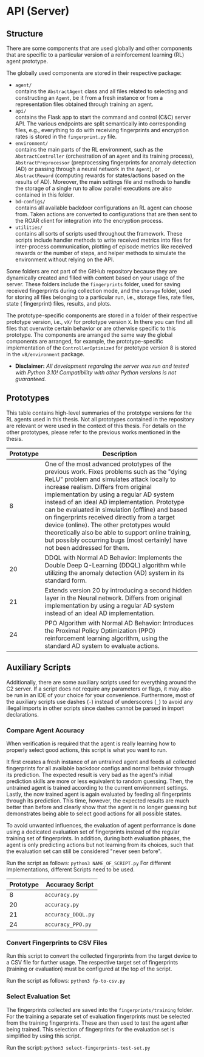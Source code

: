 # API (Server)

## Structure

There are some components that are used globally and other components that are specific to a particular version of a
reinforcement learning (RL) agent prototype.

The globally used components are stored in their respective package:

- `agent/`\
  contains the `AbstractAgent` class and all files related to selecting and constructing an `Agent`, be it from a fresh
  instance or from a representation files obtained through training an agent.
- `api/`\
  contains the Flask app to start the command and control (C&C) server API. The various endpoints are split semantically
  into corresponding files, e.g., everything to do with receiving fingerprints and encryption rates is stored in the
  `fingerprint.py` file.
- `environment/`\
  contains the main parts of the RL environment, such as the `AbstractController` (orchestration of an `Agent` and its
  training process), `AbstractPreprocessor` (preprocessing fingerprints for anomaly detection (AD) or passing through a
  neural network in the `Agent`), or `AbstractReward` (computing rewards for states/actions based on the results of AD).
  Moreover, the main settings file and methods to handle the storage of a single run to allow parallel executions are
  also contained in this folder.
- `bd-configs/`\
  contains all available backdoor configurations an RL agent can choose from. Taken actions are converted to
  configurations that are then sent to the ROAR client for integration into the encryption process.
- `utilities/`\
  contains all sorts of scripts used throughout the framework. These scripts include handler methods to write received
  metrics into files for inter-process communication, plotting of episode metrics like received rewards or the number of
  steps, and helper methods to simulate the environment without relying on the API.

Some folders are not part of the GitHub repository because they are dynamically created and filled with content based on
your usage of the server.
These folders include the `fingerprints` folder, used for saving received fingerprints during collection mode, and the
`storage` folder, used for storing all files belonging to a particular run, i.e., storage files, rate files, state (
fingerprint) files, results, and plots.

The prototype-specific components are stored in a folder of their respective prototype version, i.e., `vX/` for
prototype version `X`.
In there you can find all files that overwrite certain behavior or are otherwise specific to this prototype.
The components are arranged the same way the global components are arranged, for example, the prototype-specific
implementation of the `ControllerOptimized` for prototype version 8 is stored in the `v8/environment` package.

- **Disclaimer:** _All development regarding the server was run and tested with Python 3.10! Compatibility with other
  Python versions is not guaranteed._

## Prototypes

This table contains high-level summaries of the prototype versions for the RL agents used in this thesis. Not all
prototypes contained in the repository are relevant or were used in the context of this thesis.
For details on the other prototypes, please refer to the previous works mentioned in the thesis.

| Prototype | Description                                                                                                                                                                                                                                                                                                                                                                                                                                                                                                                                                         |
|-----------|---------------------------------------------------------------------------------------------------------------------------------------------------------------------------------------------------------------------------------------------------------------------------------------------------------------------------------------------------------------------------------------------------------------------------------------------------------------------------------------------------------------------------------------------------------------------|
| 8         | One of the most advanced prototypes of the previous work. Fixes problems such as the "dying ReLU" problem and simulates attack locally to increase realism. Differs from original implementation by using a regular AD system instead of an ideal AD implementation. Prototype can be evaluated in simulation (offline) and based on fingerprints received directly from a target device (online). The other prototypes would theoretically also be able to support online training, but possibly occurring bugs (most certainly) have not been addressed for them. |
| 20        | DDQL with Normal AD Behavior: Implements the Double Deep Q-Learning (DDQL) algorithm while utilizing the anomaly detection (AD) system in its standard form.                                                                                                                                                                                                                                                                                                                                                                                                        |
| 21        | Extends version 20 by introducing a second hidden layer in the Neural network. Differs from original implementation by using a regular AD system instead of an ideal AD implementation.                                                                                                                                                                                                                                                                                                                                                                             |
| 24        | PPO Algorithm with Normal AD Behavior: Introduces the Proximal Policy Optimization (PPO) reinforcement learning algorithm, using the standard AD system to evaluate actions.                                                                                                                                                                                                                                                                                                                                                                                        |

## Auxiliary Scripts

Additionally, there are some auxiliary scripts used for everything around the C2 server.
If a script does not require any parameters or flags, it may also be run in an IDE of your choice for your convenience.
Furthermore, most of the auxiliary scripts use dashes (`-`) instead of underscores (`_`) to avoid any illegal imports in
other scripts since dashes cannot be parsed in import declarations.

### Compare Agent Accuracy

When verification is required that the agent is really learning how to properly select good actions, this script is what
you want to run.

It first creates a fresh instance of an untrained agent and feeds all collected fingerprints for all available
backdoor configs and normal behavior through its prediction.
The expected result is very bad as the agent's initial prediction skills are more or less equivalent to random guessing.
Then, the untrained agent is trained according to the current environment settings.
Lastly, the now trained agent is again evaluated by feeding all fingerprints through its prediction.
This time, however, the expected results are much better than before and clearly show that the agent is no longer
guessing but demonstrates being able to select good actions for all possible states.

To avoid unwanted influences, the evaluation of agent performance is done using a dedicated evaluation set of
fingerprints instead of the regular training set of fingerprints.
In addition, during both evaluation phases, the agent is only predicting actions but not learning from its choices, such
that the evaluation set can still be considered "never seen before".

Run the script as follows: `python3 NAME_OF_SCRIPT.py`
For different Implementations, different Scripts need to be used.

| Prototype | Accuracy Script    |
|-----------|--------------------|
| 8         | `accuracy.py`      |
| 20        | `accuracy.py`      | 
| 21        | `accuracy_DDQL.py` |
| 24        | `accuracy_PPO.py`  |

### Convert Fingerprints to CSV Files

Run this script to convert the collected fingerprints from the target device to a CSV file for further usage.
The respective target set of fingerprints (training or evaluation) must be configured at the top of the script.

Run the script as follows: `python3 fp-to-csv.py`

### Select Evaluation Set

The fingerprints collected are saved into the `fingerprints/training` folder. For the training a separate
set of evaluation fingerprints must be selected from the training fingerprints. These are then used to test the agent
after being trained. This selection of fingerprints for the evaluation set is simplified by using this script.

Run the script: `python3 select-fingerprints-test-set.py`
